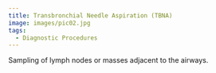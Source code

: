 ```yaml
---
title: Transbronchial Needle Aspiration (TBNA)
image: images/pic02.jpg
tags:
  - Diagnostic Procedures
---
```

Sampling of lymph nodes or masses adjacent to the airways.